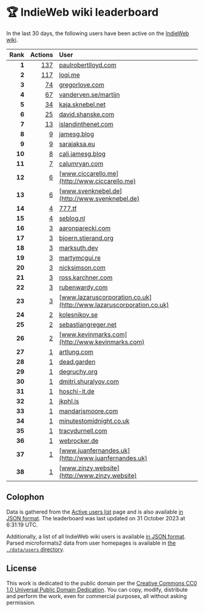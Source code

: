 # 🏆 IndieWeb wiki leaderboard

In the last 30 days, the following users have been active on the [IndieWeb wiki](https://indieweb.org).

| Rank | Actions | User |
|-----:|--------:|:-----|
| **1** | [137](https://indieweb.org/Special:Contributions/Paulrobertlloyd.com) | [paulrobertlloyd.com](http://paulrobertlloyd.com) |
| **2** | [117](https://indieweb.org/Special:Contributions/Loqi.me) | [loqi.me](http://loqi.me) |
| **3** | [74](https://indieweb.org/Special:Contributions/Gregorlove.com) | [gregorlove.com](http://gregorlove.com) |
| **4** | [67](https://indieweb.org/Special:Contributions/Vanderven.se_martijn) | [vanderven.se/martijn](http://vanderven.se/martijn) |
| **5** | [34](https://indieweb.org/Special:Contributions/Kaja.sknebel.net) | [kaja.sknebel.net](http://kaja.sknebel.net) |
| **6** | [25](https://indieweb.org/Special:Contributions/David.shanske.com) | [david.shanske.com](http://david.shanske.com) |
| **7** | [13](https://indieweb.org/Special:Contributions/Islandinthenet.com) | [islandinthenet.com](http://islandinthenet.com) |
| **8** | [9](https://indieweb.org/Special:Contributions/Jamesg.blog) | [jamesg.blog](http://jamesg.blog) |
| **9** | [9](https://indieweb.org/Special:Contributions/Sarajaksa.eu) | [sarajaksa.eu](http://sarajaksa.eu) |
| **10** | [8](https://indieweb.org/Special:Contributions/Cali.jamesg.blog) | [cali.jamesg.blog](http://cali.jamesg.blog) |
| **11** | [7](https://indieweb.org/Special:Contributions/Calumryan.com) | [calumryan.com](http://calumryan.com) |
| **12** | [6](https://indieweb.org/Special:Contributions/Www.ciccarello.me) | [www.ciccarello.me](http://www.ciccarello.me) |
| **13** | [6](https://indieweb.org/Special:Contributions/Www.svenknebel.de) | [www.svenknebel.de](http://www.svenknebel.de) |
| **14** | [4](https://indieweb.org/Special:Contributions/777.tf) | [777.tf](http://777.tf) |
| **15** | [4](https://indieweb.org/Special:Contributions/Seblog.nl) | [seblog.nl](http://seblog.nl) |
| **16** | [3](https://indieweb.org/Special:Contributions/Aaronparecki.com) | [aaronparecki.com](http://aaronparecki.com) |
| **17** | [3](https://indieweb.org/Special:Contributions/Bjoern.stierand.org) | [bjoern.stierand.org](http://bjoern.stierand.org) |
| **18** | [3](https://indieweb.org/Special:Contributions/Marksuth.dev) | [marksuth.dev](http://marksuth.dev) |
| **19** | [3](https://indieweb.org/Special:Contributions/Martymcgui.re) | [martymcgui.re](http://martymcgui.re) |
| **20** | [3](https://indieweb.org/Special:Contributions/Nicksimson.com) | [nicksimson.com](http://nicksimson.com) |
| **21** | [3](https://indieweb.org/Special:Contributions/Ross.karchner.com) | [ross.karchner.com](http://ross.karchner.com) |
| **22** | [3](https://indieweb.org/Special:Contributions/Rubenwardy.com) | [rubenwardy.com](http://rubenwardy.com) |
| **23** | [3](https://indieweb.org/Special:Contributions/Www.lazaruscorporation.co.uk) | [www.lazaruscorporation.co.uk](http://www.lazaruscorporation.co.uk) |
| **24** | [2](https://indieweb.org/Special:Contributions/Kolesnikov.se) | [kolesnikov.se](http://kolesnikov.se) |
| **25** | [2](https://indieweb.org/Special:Contributions/Sebastiangreger.net) | [sebastiangreger.net](http://sebastiangreger.net) |
| **26** | [2](https://indieweb.org/Special:Contributions/Www.kevinmarks.com) | [www.kevinmarks.com](http://www.kevinmarks.com) |
| **27** | [1](https://indieweb.org/Special:Contributions/Artlung.com) | [artlung.com](http://artlung.com) |
| **28** | [1](https://indieweb.org/Special:Contributions/Dead.garden) | [dead.garden](http://dead.garden) |
| **29** | [1](https://indieweb.org/Special:Contributions/Degruchy.org) | [degruchy.org](http://degruchy.org) |
| **30** | [1](https://indieweb.org/Special:Contributions/Dmitri.shuralyov.com) | [dmitri.shuralyov.com](http://dmitri.shuralyov.com) |
| **31** | [1](https://indieweb.org/Special:Contributions/Hoschi-it.de) | [hoschi-it.de](http://hoschi-it.de) |
| **32** | [1](https://indieweb.org/Special:Contributions/Jkphl.is) | [jkphl.is](http://jkphl.is) |
| **33** | [1](https://indieweb.org/Special:Contributions/Mandarismoore.com) | [mandarismoore.com](http://mandarismoore.com) |
| **34** | [1](https://indieweb.org/Special:Contributions/Minutestomidnight.co.uk) | [minutestomidnight.co.uk](http://minutestomidnight.co.uk) |
| **35** | [1](https://indieweb.org/Special:Contributions/Tracydurnell.com) | [tracydurnell.com](http://tracydurnell.com) |
| **36** | [1](https://indieweb.org/Special:Contributions/Webrocker.de) | [webrocker.de](http://webrocker.de) |
| **37** | [1](https://indieweb.org/Special:Contributions/Www.juanfernandes.uk) | [www.juanfernandes.uk](http://www.juanfernandes.uk) |
| **38** | [1](https://indieweb.org/Special:Contributions/Www.zinzy.website) | [www.zinzy.website](http://www.zinzy.website) |


## Colophon

Data is gathered from the [Active users list](https://indieweb.org/Special:ActiveUsers) page and is also available [in JSON format](https://github.com/jgarber623/indieweb-wiki-leaderboard/blob/main/data/leaderboard.json). The leaderboard was last updated on 31 October 2023 at 6:31:19 UTC.

Additionally, a list of all IndieWeb wiki users is available [in JSON format](https://github.com/jgarber623/indieweb-wiki-leaderboard/blob/main/data/users.json). Parsed microformats2 data from user homepages is available in [the `./data/users` directory](https://github.com/jgarber623/indieweb-wiki-leaderboard/blob/main/data/users).

## License

This work is dedicated to the public domain per the [Creative Commons CC0 1.0 Universal Public Domain Dedication](https://creativecommons.org/publicdomain/zero/1.0/). You can copy, modify, distribute and perform the work, even for commercial purposes, all without asking permission.
